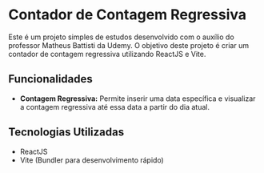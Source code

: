 # Contador de Contagem Regressiva

Este é um projeto simples de estudos desenvolvido com o auxílio do professor Matheus Battisti da Udemy. O objetivo deste projeto é criar um contador de contagem regressiva utilizando ReactJS e Vite.

## Funcionalidades

- **Contagem Regressiva:** Permite inserir uma data específica e visualizar a contagem regressiva até essa data a partir do dia atual.

## Tecnologias Utilizadas

- ReactJS
- Vite (Bundler para desenvolvimento rápido)

